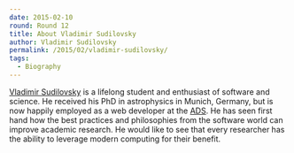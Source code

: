 ```yaml
---
date: 2015-02-10
round: Round 12
title: About Vladimir Sudilovsky
author: Vladimir Sudilovsky
permalink: /2015/02/vladimir-sudilovsky/
tags:
  - Biography
---
```

[Vladimir Sudilovsky](http://www.vsudilovsky.com) is a lifelong student and enthusiast of software and science. He received his PhD in astrophysics in Munich, Germany, but is now happily employed as a web developer at the [ADS](http://ui.adslabs.org). He has seen first hand how the best practices and philosophies from the software world can improve academic research. He would like to see that every researcher has the ability to leverage modern computing for their benefit.